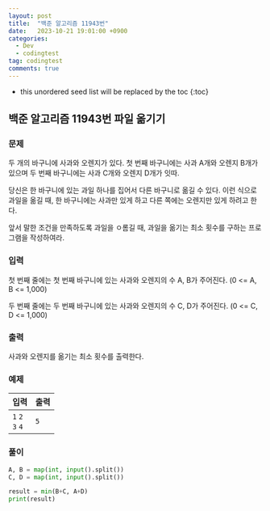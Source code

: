 ```yaml
---
layout: post
title:  "백준 알고리즘 11943번"
date:   2023-10-21 19:01:00 +0900
categories:
  - Dev
  - codingtest
tag: codingtest
comments: true
---
```


* this unordered seed list will be replaced by the toc
{:toc}

## 백준 알고리즘 11943번 파일 옮기기

### 문제

두 개의 바구니에 사과와 오렌지가 있다. 첫 번째 바구니에는 사과 A개와 오렌지 B개가 있으며 두 번째 바구니에는 사과 C개와 오렌지 D개가 잇따.

당신은 한 바구니에 있는 과일 하나를 집어서 다른 바구니로 옮길 수 있다. 이런 식으로 과일을 옮길 때, 한 바구니에는 사과만 있게 하고 다른 쪽에는 오렌지만 있게 하려고 한다.

앞서 말한 조건을 만족하도록 과일을 ㅇ롬길 때, 과일을 옮기는 최소 횟수를 구하는 프로그램을 작성하여라.

### 입력

첫 번째 줄에는 첫 번째 바구니에 있는 사과와 오렌지의 수 A, B가 주어진다. (0 <= A, B <= 1,000)

두 번째 줄에는 두 번째 바구니에 있는 사과와 오렌지의 수 C, D가 주어진다. (0 <= C, D <= 1,000)

### 출력

사과와 오렌지를 옮기는 최소 횟수를 출력한다.

### 예제

| 입력 | 출력 |
| --- | --- |
| `1` `2` <br/> `3` `4` | `5` |

### 풀이

```py
A, B = map(int, input().split())
C, D = map(int, input().split())

result = min(B+C, A+D)
print(result)
```